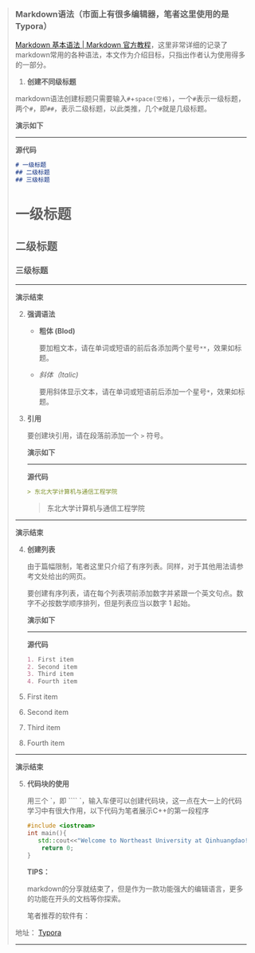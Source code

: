 > ### Markdown语法（市面上有很多编辑器，笔者这里使用的是Typora）
>
> [Markdown 基本语法 | Markdown 官方教程](https://markdown.com.cn/basic-syntax/)，这里非常详细的记录了markdown常用的各种语法，本文作为介绍目标，只指出作者认为使用得多的一部分。
>
> 1.  **创建不同级标题**
>
> ​	markdown语法创建标题只需要输入`#`+`space(空格)`，一个`#`表示一级标题，两个`#`，即`##`，表示二级标题，以此类推，几个`#`就是几级标题。
>
> **演示如下**
>
> -----------
>
> **源代码**
>
> ```markdown
> # 一级标题
> ## 二级标题
> ## 三级标题
> ```
>
> # 一级标题
>
> ## 二级标题
>
> ### 三级标题
>
> ------------
>
> **演示结束**
>
> 2. **强调语法**
>
>    - **粗体 (Blod)**
>
>      要加粗文本，请在单词或短语的前后各添加两个星号`**`，效果如标题。
>
>    - *斜体（Italic)*
>
>      要用斜体显示文本，请在单词或短语前后添加一个星号`*`，效果如标题。
>
> 3. **引用**
>
>    要创建块引用，请在段落前添加一个 `>` 符号。
>
>    **演示如下** 
>
>    ----------
>
>    **源代码**
>
>    ``` Markdown
>    > 东北大学计算机与通信工程学院
>    ```
>
> 
>
>    > 东北大学计算机与通信工程学院
>
> ---
>
>    **演示结束**
>
> 4. **创建列表**
>
>    由于篇幅限制，笔者这里只介绍了有序列表。同样，对于其他用法请参考文处给出的网页。
>
>    要创建有序列表，请在每个列表项前添加数字并紧跟一个英文句点。数字不必按数学顺序排列，但是列表应当以数字 1 起始。
>
>    **演示如下** 
>
>    ----------
>
>    **源代码**
>
>    ``` Markdown
>    1. First item
>    2. Second item
>    3. Third item
>    4. Fourth item
>    ```
>
> 1. First item
> 2. Second item
> 3. Third item
> 4. Fourth item
>
> ---
>
>    **演示结束**
>
> 5. **代码块的使用**
>
>    用三个 \`，即 ```` `，输入车便可以创建代码块，这一点在大一上的代码学习中有很大作用，以下代码为笔者展示C++的第一段程序
>
>    ```c++
>    #include <iostream>
>    int main(){
>    	std::cout<<"Welcome to Northeast University at Qinhuangdao!";
>        return 0;
>    }
>    ```
>
> 
>
>    **TIPS：**
>
>    markdown的分享就结束了，但是作为一款功能强大的编辑语言，更多的功能在开头的文档等你探索。
>
>    笔者推荐的软件有：
>
> 地址：   [Typora](https://typoraio.cn/) 
>
> -----